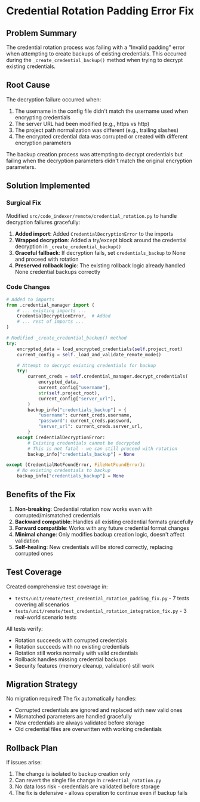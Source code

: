 # Credential Rotation Padding Error Fix

## Problem Summary

The credential rotation process was failing with a "Invalid padding" error when attempting to create backups of existing credentials. This occurred during the `_create_credential_backup()` method when trying to decrypt existing credentials.

## Root Cause

The decryption failure occurred when:
1. The username in the config file didn't match the username used when encrypting credentials
2. The server URL had been modified (e.g., https vs http)
3. The project path normalization was different (e.g., trailing slashes)
4. The encrypted credential data was corrupted or created with different encryption parameters

The backup creation process was attempting to decrypt credentials but failing when the decryption parameters didn't match the original encryption parameters.

## Solution Implemented

### Surgical Fix

Modified `src/code_indexer/remote/credential_rotation.py` to handle decryption failures gracefully:

1. **Added import**: Added `CredentialDecryptionError` to the imports
2. **Wrapped decryption**: Added a try/except block around the credential decryption in `_create_credential_backup()`
3. **Graceful fallback**: If decryption fails, set `credentials_backup` to None and proceed with rotation
4. **Preserved rollback logic**: The existing rollback logic already handled None credential backups correctly

### Code Changes

```python
# Added to imports
from .credential_manager import (
    # ... existing imports ...
    CredentialDecryptionError,  # Added
    # ... rest of imports ...
)

# Modified _create_credential_backup() method
try:
    encrypted_data = load_encrypted_credentials(self.project_root)
    current_config = self._load_and_validate_remote_mode()

    # Attempt to decrypt existing credentials for backup
    try:
        current_creds = self.credential_manager.decrypt_credentials(
            encrypted_data,
            current_config["username"],
            str(self.project_root),
            current_config["server_url"],
        )
        backup_info["credentials_backup"] = {
            "username": current_creds.username,
            "password": current_creds.password,
            "server_url": current_creds.server_url,
        }
    except CredentialDecryptionError:
        # Existing credentials cannot be decrypted
        # This is not fatal - we can still proceed with rotation
        backup_info["credentials_backup"] = None

except (CredentialNotFoundError, FileNotFoundError):
    # No existing credentials to backup
    backup_info["credentials_backup"] = None
```

## Benefits of the Fix

1. **Non-breaking**: Credential rotation now works even with corrupted/mismatched credentials
2. **Backward compatible**: Handles all existing credential formats gracefully
3. **Forward compatible**: Works with any future credential format changes
4. **Minimal change**: Only modifies backup creation logic, doesn't affect validation
5. **Self-healing**: New credentials will be stored correctly, replacing corrupted ones

## Test Coverage

Created comprehensive test coverage in:
- `tests/unit/remote/test_credential_rotation_padding_fix.py` - 7 tests covering all scenarios
- `tests/unit/remote/test_credential_rotation_integration_fix.py` - 3 real-world scenario tests

All tests verify:
- Rotation succeeds with corrupted credentials
- Rotation succeeds with no existing credentials
- Rotation still works normally with valid credentials
- Rollback handles missing credential backups
- Security features (memory cleanup, validation) still work

## Migration Strategy

No migration required! The fix automatically handles:
- Corrupted credentials are ignored and replaced with new valid ones
- Mismatched parameters are handled gracefully
- New credentials are always validated before storage
- Old credential files are overwritten with working credentials

## Rollback Plan

If issues arise:
1. The change is isolated to backup creation only
2. Can revert the single file change in `credential_rotation.py`
3. No data loss risk - credentials are validated before storage
4. The fix is defensive - allows operation to continue even if backup fails